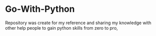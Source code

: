# Go-With-Python
Repository was create for my reference and sharing my knowledge with other help people to gain python skills from zero to pro,  
